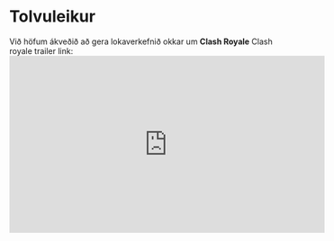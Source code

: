 # Tolvuleikur
Við höfum ákveðið að gera lokaverkefnið okkar um **Clash Royale**
Clash royale trailer link: <iframe width="560" height="315" src="https://www.youtube.com/embed/_hNxfiXmeAE" frameborder="0" allow="accelerometer; autoplay; encrypted-media; gyroscope; picture-in-picture" allowfullscreen></iframe>
